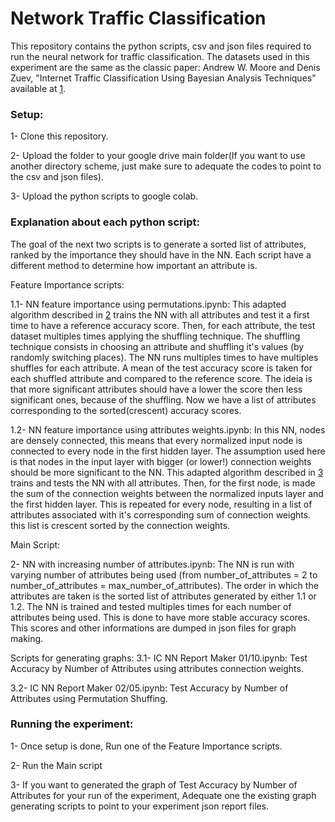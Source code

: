 # Network Traffic Classification

This repository contains the python scripts, csv and json files required to run the neural network for traffic classification.
The datasets used in this experiment are the same as the classic paper: Andrew W. Moore and Denis Zuev, "Internet Traffic Classification Using Bayesian Analysis Techniques" available at [1].

### Setup:

1- Clone this repository.

2- Upload the folder to your google drive main folder(If you want to use another directory scheme, just make sure to adequate the codes to point to the csv and json files).

3- Upload the python scripts to google colab. 

### Explanation about each python script:

The goal of the next two scripts is to generate a sorted list of attributes, ranked by the importance they should have in the NN. Each script have a different method to determine how important an attribute is. 

Feature Importance scripts:

1.1- NN feature importance using permutations.ipynb: This adapted algorithm described in [2] trains the NN with all attributes and test it a first time to have a reference accuracy score. Then, for each attribute, the test dataset multiples times applying the shuffling technique. The shuffling technique consists in choosing an attribute and shuffling it's values (by randomly switching places). The NN runs multiples times to have multiples shuffles for each attribute. A mean of the test accuracy score is taken for each shuffled attribute and compared to the reference score. The ideia is that more significant attributes should have a lower the score then less significant ones, because of the shuffling. Now we have a list of attributes corresponding to the sorted(crescent) accuracy scores.

1.2- NN feature importance using attributes weights.ipynb: In this NN, nodes are densely connected, this means that every normalized input node is connected to every node in the first hidden layer. The assumption used here is that nodes in the input layer with bigger (or lower!) connection weights should be more significant to the NN. This adapted algorithm described in [3] trains and tests the NN with all attributes. Then, for the first node, is made the sum of the connection weights between the normalized inputs layer and the first hidden layer. This is repeated for every node, resulting in a list of attributes associated with it's corresponding sum of connection weights. this list is crescent sorted by the connection weights.


Main Script:

2- NN with increasing number of attributes.ipynb: The NN is run with varying number of attributes being used (from number_of_attributes = 2  to number_of_attributes = max_number_of_attributes). The order in which the attributes are taken is the sorted list of attributes generated by either 1.1 or 1.2. The NN is trained and tested multiples times for each number of attributes being used. This is done to have more stable accuracy scores. This scores and other informations are dumped in json files for graph making.


Scripts for generating graphs:
3.1- IC NN Report Maker 01/10.ipynb: Test Accuracy by Number of Attributes using attributes connection weights.

3.2- IC NN Report Maker 02/05.ipynb: Test Accuracy by Number of Attributes using Permutation Shuffing.


### Running the experiment:
1- Once setup is done, Run one of the Feature Importance scripts.

2- Run the Main script

3- If you want to generated the graph of Test Accuracy by Number of Attributes for your run of the experiment, Adequate one the existing graph generating scripts to point to your experiment json report files.

[1]: https://www.cl.cam.ac.uk/research/srg/netos/projects/archive/nprobe/data/papers/sigmetrics/index.html

[2]: https://datascience.stackexchange.com/questions/44644/how-to-determine-feature-importance-in-a-neural-network

[3]: https://www.cl.cam.ac.uk/techreports/UCAM-CL-TR-912.pdf